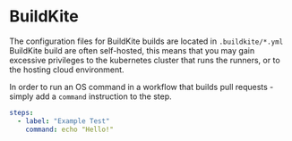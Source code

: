 # BuildKite

The configuration files for BuildKite builds are located in `.buildkite/*.yml`\
BuildKite build are often self-hosted, this means that you may gain excessive privileges to the kubernetes cluster that runs the runners, or to the hosting cloud environment.

In order to run an OS command in a workflow that builds pull requests - simply add a `command` instruction to the step.

```yaml
steps:
  - label: "Example Test"
    command: echo "Hello!"
```
